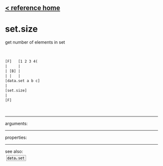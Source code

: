 [< reference home](ceammc_lib.html)
---

# set.size


get number of elements in set

```


[F]   [1 2 3 4(
|     |
| [B] |
| |   |
[data.set a b c]
|
[set.size]
|
[F]

            
```

---
arguments:


---
properties:


---
see also:<br>
[![data.set](img/object_data.set.png)](data.set.html)

